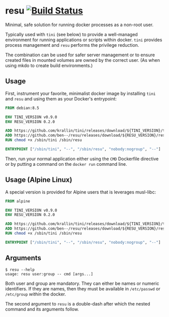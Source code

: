 # resu [![Build Status](https://travis-ci.org/ben--/resu.svg?branch=master)](https://travis-ci.org/ben--/resu)

Minimal, safe solution for running docker processes as a non-root user.

Typically used with `tini` (see below) to provide a well-managed environment for running applications or scripts within docker.  `tini` provides process management and `resu` performs the privilege reduction.

The combination can be used for safer server management or to ensure created files in mounted volumes are owned by the correct user.  (As when using mkdo to create build environments.)

## Usage

First, instrument your favorite, minimalist docker image by installing `tini` and `resu` and using them as your Docker's entrypoint:

```Dockerfile
FROM debian:8.5

ENV TINI_VERSION v0.9.0
ENV RESU_VERSION 0.2.0

ADD https://github.com/krallin/tini/releases/download/${TINI_VERSION}/tini /sbin/tini
ADD https://github.com/ben--/resu/releases/download/${RESU_VERSION}/resu /sbin/resu
RUN chmod +x /sbin/tini /sbin/resu

ENTRYPOINT ["/sbin/tini", "--", "/sbin/resu", "nobody:nogroup", "--"]
```

Then, run your normal application either using the `CMD` Dockerfile directive or by putting a command on the `docker run` command line.

## Usage (Alpine Linux)

A special version is provided for Alpine users that is leverages musl-libc:

```Dockerfile
FROM alpine

ENV TINI_VERSION v0.9.0
ENV RESU_VERSION 0.2.0

ADD https://github.com/krallin/tini/releases/download/${TINI_VERSION}/tini-static /sbin/tini
ADD https://github.com/ben--/resu/releases/download/${RESU_VERSION}/resu-alpine /sbin/resu
RUN chmod +x /sbin/tini /sbin/resu

ENTRYPOINT ["/sbin/tini", "--", "/sbin/resu", "nobody:nogroup", "--"]
```

## Arguments

```shell
$ resu --help
usage: resu user:group -- cmd [args...]
```

Both user and group are mandatory.  They can either be names or numeric identifiers.  If they are names, then they must be available in `/etc/passwd` or `/etc/group` *within* the docker.

The second argument to `resu` is a double-dash after which the nested command and its arguments follow.
